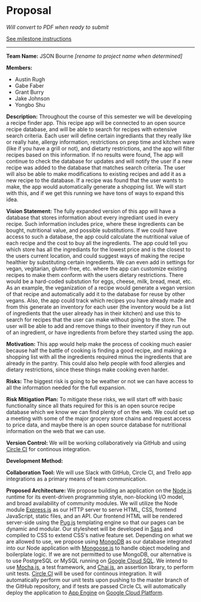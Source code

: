 # Proposal

*Will convert to PDF when ready to submit*

[See milestone instructions](https://github.com/Burry/JSON-Bourne-Temp-Name/milestone/1)

---

**Team Name:** JSON Bourne *[rename to project name when determined]*

**Members:**
- Austin Rugh
- Gabe Faber
- Grant Burry
- Jake Johnson
- Yongbo Shu

**Description:** Throughout the course of this semester we will be developing a recipe finder app. This recipe app will be connected to an open source recipe database, and will be able to search for recipes with extensive search criteria. Each user will define certain ingrediants that they really like or really hate, allergy information, restrictions on prep time and kitchen ware (like if you have a grill or not), and dietarty restrictions, and the app will filter recipes based on this information. If no results were found, The app will continue to check the database for updates and will notify the user if a new recipe was added to the database that matches search criteria. The user will also be able to make modifications to existing recipes and add it as a new recipe to the database. If a recipe was found that the user wants to make, the app would automatically generate a shopping list. We will start with this, and if we get this running we have tons of ways to expand this idea.

**Vision Statement:** The fully expanded version of this app will have a database that stores information about every ingrediant used in every recipe. Such information includes price, where these ingredients can be bought, nutritional value, and possible substitutions. If we could have access to such a database, the app could calculate the nutritional value of each recipe and the cost to buy all the ingredients. The app could tell you which store has all the ingrediants for the lowest price and is the closest to the users current location, and could suggest ways of making the recipe healthier by substituting certain ingredients. We can even add in settings for vegan, vegitarian, gluten-free, etc. where the app can customize existing recipes to make them conform with the users dietary restrictions. There would be a hard-coded substution for eggs, cheese, milk, bread, meat, etc. As an example, the veganization of a recipe would generate a vegan version of that recipe and automatically add it to the database for reuse by other vegans. Also, the app could track which recipes you have already made and from this generate an inventory for each user (the inventory would be a list of ingredients that the user already has in their kitchen) and use this to search for recipes that the user can make without going to the store. The user will be able to add and remove things to their inventory if they run out of an ingredient, or have ingredients from before they started using the app.

**Motivation:** This app would help make the process of cooking much easier because half the battle of cooking is finding a good recipe, and making a shopping list with all the ingredients required minus the ingredients that are already in the pantry. This could also help people with food allergies and dietary restrictions, since these things make cooking even harder.

**Risks:** The biggest risk is going to be weather or not we can have access to all the information needed for the full expansion.

**Risk Mitigation Plan:** To mitigate these risks, we will start off with basic functionality since all thats required for this is an open source recipe database which we know we can find plenty of on the web. We could set up a meeting with some of the major grocery store chains and request access to price data, and maybe there is an open source database for nutritional information on the web that we can use. 

**Version Control:** We will be working collaboratively via GitHub and using [Circle CI](https://circleci.com) for continous integration.

**Development Method:**

**Collaboration Tool:** We will use Slack with GitHub, Circle CI, and Trello app integrations as a primary means of team communication.

**Proposed Architecture:** We propose building an application on the [Node.js](https://nodejs.org/en) runtime for its event-driven programming style, non-blocking I/O model, and broad availability of community modules. We will utilize the Node module [Express.js](https://expressjs.com) as our HTTP server to serve HTML, CSS, frontend JavaScript, static files, and an API. Our frontend HTML will be rendered server-side using the [Pug.js](https://pugjs.org) templating engine so that our pages can be dynamic and modular. Our stylesheet will be developed in [Sass](http://sass-lang.com) and compiled to CSS to extend CSS's native feature set. Depending on what we are allowed to use, we propose using [MongoDB](https://www.mongodb.com) as our database integrated into our Node application with [Mongoose.js](http://mongoosejs.com) to handle object modeling and boilerplate logic. If we are not permitted to use MongoDB, our alternative is to use PostgreSQL or MySQL running on [Google Cloud SQL](https://cloud.google.com/sql). We intend to use [Mocha.js](https://mochajs.org/), a test framework, and [Chai.js](http://chaijs.com), an assertion library, to perform unit tests. [Circle CI](https://circleci.com) will be used for continous integration. It will automatically perform our unit tests upon pushing to the master branch of the GitHub repository, and if tests are passed Circle CL will automatically deploy the application to [App Engine](https://cloud.google.com/appengine) on [Google Cloud Platform](https://cloud.google.com/).
